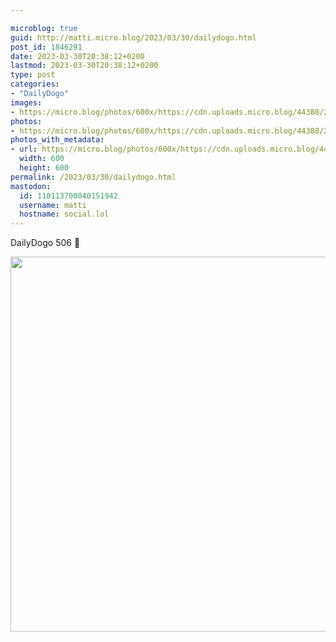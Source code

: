 ```yaml
---

microblog: true
guid: http://matti.micro.blog/2023/03/30/dailydogo.html
post_id: 1846291
date: 2023-03-30T20:38:12+0200
lastmod: 2023-03-30T20:38:12+0200
type: post
categories:
- "DailyDogo"
images:
- https://micro.blog/photos/600x/https://cdn.uploads.micro.blog/44388/2023/6f4a11baa4.jpg
photos:
- https://micro.blog/photos/600x/https://cdn.uploads.micro.blog/44388/2023/6f4a11baa4.jpg
photos_with_metadata:
- url: https://micro.blog/photos/600x/https://cdn.uploads.micro.blog/44388/2023/6f4a11baa4.jpg
  width: 600
  height: 600
permalink: /2023/03/30/dailydogo.html
mastodon:
  id: 110113700040151942
  username: matti
  hostname: social.lol
---
```

DailyDogo 506 🐶

<img src="/media/uploads/2023/6f4a11baa4.jpg" width="600" height="600" alt="" />
